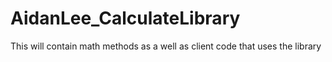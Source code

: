 # AidanLee_CalculateLibrary
This will contain math methods as a well as client code that uses the library 
